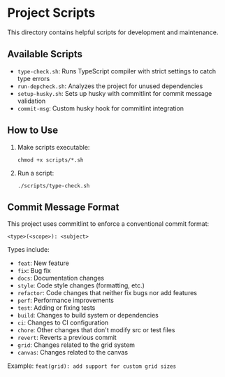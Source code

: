 
# Project Scripts

This directory contains helpful scripts for development and maintenance.

## Available Scripts

- `type-check.sh`: Runs TypeScript compiler with strict settings to catch type errors
- `run-depcheck.sh`: Analyzes the project for unused dependencies
- `setup-husky.sh`: Sets up husky with commitlint for commit message validation
- `commit-msg`: Custom husky hook for commitlint integration

## How to Use

1. Make scripts executable:
   ```
   chmod +x scripts/*.sh
   ```

2. Run a script:
   ```
   ./scripts/type-check.sh
   ```

## Commit Message Format

This project uses commitlint to enforce a conventional commit format:

```
<type>(<scope>): <subject>
```

Types include:
- `feat`: New feature
- `fix`: Bug fix
- `docs`: Documentation changes
- `style`: Code style changes (formatting, etc.)
- `refactor`: Code changes that neither fix bugs nor add features
- `perf`: Performance improvements
- `test`: Adding or fixing tests
- `build`: Changes to build system or dependencies
- `ci`: Changes to CI configuration
- `chore`: Other changes that don't modify src or test files
- `revert`: Reverts a previous commit
- `grid`: Changes related to the grid system
- `canvas`: Changes related to the canvas

Example: `feat(grid): add support for custom grid sizes`
